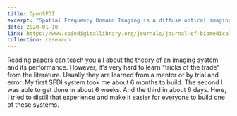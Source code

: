 ```yaml
---
title: OpenSFDI
excerpt: "Spatial Frequency Domain Imaging is a diffuse optical imaging method able to quantify the concentration fo hemoglobin in tissue. OpenSFDI is a wesite that provides step-by-step instructions for building an SFDI system. <br/><img src='/images/openSFDI_iso.png' width='400'><br/>"
date: 2020-01-10
link: https://www.spiedigitallibrary.org/journals/journal-of-biomedical-optics/volume-25/issue-01/016002/OpenSFDI--an-open-source-guide-for-constructing-a-spatial/10.1117/1.JBO.25.1.016002.full
collection: research
---
```

Reading papers can teach you all about the theory of an imaging system and its performance. However, it's very hard to learn "tricks of the trade" from the literature. Usually they are learned from a mentor or by trial and error. My first SFDI system took me about 6 months to build. The second I was able to get done in about 6 weeks. And the third in about 6 days. Here, I tried to distill that experience and make it easier for everyone to build one of these systems.
